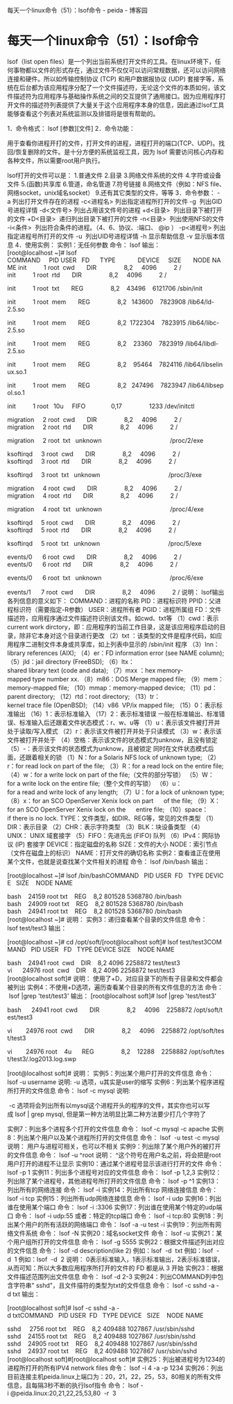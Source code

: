 每天一个linux命令（51）：lsof命令 - peida - 博客园

#  每天一个linux命令（51）：lsof命令

lsof（list open files）是一个列出当前系统打开文件的工具。在linux环境下，任何事物都以文件的形式存在，通过文件不仅仅可以访问常规数据，还可以访问网络连接和硬件。所以如传输控制协议 (TCP) 和用户数据报协议 (UDP) 套接字等，系统在后台都为该应用程序分配了一个文件描述符，无论这个文件的本质如何，该文件描述符为应用程序与基础操作系统之间的交互提供了通用接口。因为应用程序打开文件的描述符列表提供了大量关于这个应用程序本身的信息，因此通过lsof工具能够查看这个列表对系统监测以及排错将是很有帮助的。

1．命令格式：
lsof [参数][文件]
2．命令功能：

用于查看你进程开打的文件，打开文件的进程，进程打开的端口(TCP、UDP)。找回/恢复删除的文件。是十分方便的系统监视工具，因为 lsof 需要访问核心内存和各种文件，所以需要root用户执行。

lsof打开的文件可以是：
1.普通文件
2.目录
3.网络文件系统的文件
4.字符或设备文件
5.(函数)共享库
6.管道，命名管道
7.符号链接
8.网络文件（例如：NFS file、网络socket，unix域名socket）
9.还有其它类型的文件，等等
3．命令参数：
-a 列出打开文件存在的进程
-c<进程名> 列出指定进程所打开的文件
-g  列出GID号进程详情
-d<文件号> 列出占用该文件号的进程
+d<目录>  列出目录下被打开的文件
+D<目录>  递归列出目录下被打开的文件
-n<目录>  列出使用NFS的文件
-i<条件>  列出符合条件的进程。（4、6、协议、:端口、 @ip ）
-p<进程号> 列出指定进程号所打开的文件
-u  列出UID号进程详情
-h 显示帮助信息
-v 显示版本信息
4．使用实例：
实例1：无任何参数
命令：
lsof
输出：
[root@localhost ~]# lsof
COMMAND     PID USER   FD      TYPE             DEVICE     SIZE       NODE NAME
init          1 root  cwd       DIR                8,2     4096          2 /
init          1 root  rtd       DIR                8,2     4096          2 /

init          1 root  txt       REG                8,2    43496    6121706 /sbin/init

init          1 root  mem       REG                8,2   143600    7823908 /lib64/ld-2.5.so

init          1 root  mem       REG                8,2  1722304    7823915 /lib64/libc-2.5.so

init          1 root  mem       REG                8,2    23360    7823919 /lib64/libdl-2.5.so

init          1 root  mem       REG                8,2    95464    7824116 /lib64/libselinux.so.1

init          1 root  mem       REG                8,2   247496    7823947 /lib64/libsepol.so.1

init          1 root   10u     FIFO               0,17                1233 /dev/initctl

migration     2 root  cwd       DIR                8,2     4096          2 /
migration     2 root  rtd       DIR                8,2     4096          2 /

migration     2 root  txt   unknown                                        /proc/2/exe

ksoftirqd     3 root  cwd       DIR                8,2     4096          2 /
ksoftirqd     3 root  rtd       DIR                8,2     4096          2 /

ksoftirqd     3 root  txt   unknown                                        /proc/3/exe

migration     4 root  cwd       DIR                8,2     4096          2 /
migration     4 root  rtd       DIR                8,2     4096          2 /

migration     4 root  txt   unknown                                        /proc/4/exe

ksoftirqd     5 root  cwd       DIR                8,2     4096          2 /
ksoftirqd     5 root  rtd       DIR                8,2     4096          2 /

ksoftirqd     5 root  txt   unknown                                        /proc/5/exe

events/0      6 root  cwd       DIR                8,2     4096          2 /
events/0      6 root  rtd       DIR                8,2     4096          2 /

events/0      6 root  txt   unknown                                        /proc/6/exe

events/1      7 root  cwd       DIR                8,2     4096          2 /
说明：
lsof输出各列信息的意义如下：
COMMAND：进程的名称
PID：进程标识符
PPID：父进程标识符（需要指定-R参数）
USER：进程所有者
PGID：进程所属组
FD：文件描述符，应用程序通过文件描述符识别该文件。如cwd、txt等
（1）cwd：表示current work dirctory，即：应用程序的当前工作目录，这是该应用程序启动的目录，除非它本身对这个目录进行更改
（2）txt ：该类型的文件是程序代码，如应用程序二进制文件本身或共享库，如上列表中显示的 /sbin/init 程序
（3）lnn：library references (AIX);
（4）er：FD information error (see NAME column);
（5）jld：jail directory (FreeBSD);
（6）ltx：shared library text (code and data);
（7）mxx ：hex memory-mapped type number xx.
（8）m86：DOS Merge mapped file;
（9）mem：memory-mapped file;
（10）mmap：memory-mapped device;
（11）pd：parent directory;
（12）rtd：root directory;
（13）tr：kernel trace file (OpenBSD);
（14）v86  VP/ix mapped file;
（15）0：表示标准输出
（16）1：表示标准输入
（17）2：表示标准错误
一般在标准输出、标准错误、标准输入后还跟着文件状态模式：r、w、u等
（1）u：表示该文件被打开并处于读取/写入模式
（2）r：表示该文件被打开并处于只读模式
（3）w：表示该文件被打开并处于
（4）空格：表示该文件的状态模式为unknow，且没有锁定
（5）-：表示该文件的状态模式为unknow，且被锁定
同时在文件状态模式后面，还跟着相关的锁
（1）N：for a Solaris NFS lock of unknown type;
（2）r：for read lock on part of the file;
（3）R：for a read lock on the entire file;
（4）w：for a write lock on part of the file;（文件的部分写锁）
（5）W：for a write lock on the entire file;（整个文件的写锁）
（6）u：for a read and write lock of any length;
（7）U：for a lock of unknown type;
（8）x：for an SCO OpenServer Xenix lock on part      of the file;
（9）X：for an SCO OpenServer Xenix lock on the      entire file;
（10）space：if there is no lock.
TYPE：文件类型，如DIR、REG等，常见的文件类型
（1）DIR：表示目录
（2）CHR：表示字符类型
（3）BLK：块设备类型
（4）UNIX： UNIX 域套接字
（5）FIFO：先进先出 (FIFO) 队列
（6）IPv4：网际协议 (IP) 套接字
DEVICE：指定磁盘的名称
SIZE：文件的大小
NODE：索引节点（文件在磁盘上的标识）
NAME：打开文件的确切名称
实例2：查看谁正在使用某个文件，也就是说查找某个文件相关的进程
命令：
lsof /bin/bash
输出：

[root@localhost ~]# lsof /bin/bashCOMMAND   PID USER  FD   TYPE DEVICE   SIZE    NODE NAME

bash    24159 root txt    REG    8,2 801528 5368780 /bin/bash
bash    24909 root txt    REG    8,2 801528 5368780 /bin/bash
bash    24941 root txt    REG    8,2 801528 5368780 /bin/bash
[root@localhost ~]#
说明：
实例3：递归查看某个目录的文件信息
命令：
lsof test/test3
输出：

[root@localhost ~]# cd /opt/soft/[root@localhost soft]# lsof test/test3COMMAND   PID USER   FD   TYPE DEVICE SIZE    NODE NAME

bash    24941 root  cwd    DIR    8,2 4096 2258872 test/test3
vi      24976 root  cwd    DIR    8,2 4096 2258872 test/test3
[root@localhost soft]#
说明：
使用了+D，对应目录下的所有子目录和文件都会被列出
实例4：不使用+D选项，遍历查看某个目录的所有文件信息的方法
命令：
 lsof |grep 'test/test3'
输出：
[root@localhost soft]# lsof |grep 'test/test3'

bash      24941 root  cwd       DIR                8,2     4096    2258872 /opt/soft/test/test3

vi        24976 root  cwd       DIR                8,2     4096    2258872 /opt/soft/test/test3

vi        24976 root    4u      REG                8,2    12288    2258882 /opt/soft/test/test3/.log2013.log.swp

[root@localhost soft]#
说明：
实例5：列出某个用户打开的文件信息
命令：
lsof -u username
说明:
-u 选项，u其实是user的缩写
实例6：列出某个程序进程所打开的文件信息
命令：
lsof -c mysql
说明:

 -c 选项将会列出所有以mysql这个进程开头的程序的文件，其实你也可以写成 lsof | grep mysql, 但是第一种方法明显比第二种方法要少打几个字符了

实例7：列出多个进程多个打开的文件信息
命令：
lsof -c mysql -c apache
实例8：列出某个用户以及某个进程所打开的文件信息
命令：
lsof  -u test -c mysql
说明：
用户与进程可相关，也可以不相关
实例9：列出除了某个用户外的被打开的文件信息
命令：
lsof -u ^root
说明：
^这个符号在用户名之前，将会把是root用户打开的进程不让显示
实例10：通过某个进程号显示该进行打开的文件
命令：
lsof -p 1
实例11：列出多个进程号对应的文件信息
命令：
lsof -p 1,2,3
实例12：列出除了某个进程号，其他进程号所打开的文件信息
命令：
lsof -p ^1
实例13：列出所有的网络连接
命令：
lsof -i
实例14：列出所有tcp 网络连接信息
命令：
lsof -i tcp
实例15：列出所有udp网络连接信息
命令：
lsof -i udp
实例16：列出谁在使用某个端口
命令：
lsof -i :3306
实例17：列出谁在使用某个特定的udp端口
命令：
lsof -i udp:55
或者：特定的tcp端口
命令：
lsof -i tcp:80
实例18：列出某个用户的所有活跃的网络端口
命令：
lsof -a -u test -i
实例19：列出所有网络文件系统
命令：
lsof -N
实例20：域名socket文件
命令：
lsof -u
实例21：某个用户组所打开的文件信息
命令：
lsof -g 5555
实例22：根据文件描述列出对应的文件信息
命令：
lsof -d description(like 2)
例如：lsof  -d  txt
例如：lsof  -d  1
例如：lsof  -d  2
说明：
0表示标准输入，1表示标准输出，2表示标准错误，从而可知：所以大多数应用程序所打开的文件的 FD 都是从 3 开始
实例23：根据文件描述范围列出文件信息
命令：
lsof -d 2-3
实例24：列出COMMAND列中包含字符串" sshd"，且文件描符的类型为txt的文件信息
命令：
lsof -c sshd -a -d txt
输出：

[root@localhost soft]# lsof -c sshd -a -d txtCOMMAND   PID USER  FD   TYPE DEVICE   SIZE    NODE NAME

sshd     2756 root txt    REG    8,2 409488 1027867 /usr/sbin/sshd
sshd    24155 root txt    REG    8,2 409488 1027867 /usr/sbin/sshd
sshd    24905 root txt    REG    8,2 409488 1027867 /usr/sbin/sshd
sshd    24937 root txt    REG    8,2 409488 1027867 /usr/sbin/sshd
[root@localhost soft]#[root@localhost soft]#
实例25：列出被进程号为1234的进程所打开的所有IPV4 network files
命令：
lsof -i 4 -a -p 1234
实例26：列出目前连接主机peida.linux上端口为：20，21，22，25，53，80相关的所有文件信息，且每隔3秒不断的执行lsof指令
命令：
lsof -i @peida.linux:20,21,22,25,53,80  -r  3